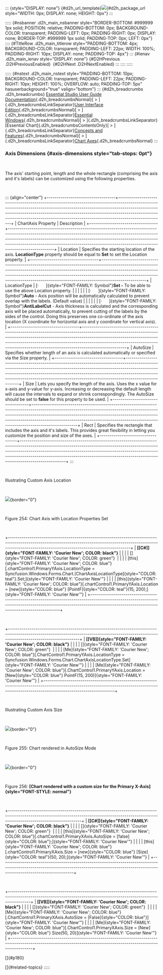 ::: {style="DISPLAY: none"}
[](ms-xhelp:///?Id=d2h_url_template){#d2h_url_template}![](!package_url!){#d2h_package_url style="WIDTH: 0px; DISPLAY: none; HEIGHT: 0px"}
:::

::::: {#nsbanner .d2h_main_nsbanner style="BORDER-BOTTOM: #999999 1px solid; POSITION: relative; PADDING-BOTTOM: 0px; BACKGROUND-COLOR: transparent; PADDING-LEFT: 0px; PADDING-RIGHT: 0px; DISPLAY: none; BORDER-TOP: #999999 1px solid; PADDING-TOP: 0px; LEFT: 0px"}
:::: {#TitleRow .d2h_main_titlerow style="PADDING-BOTTOM: 4px; BACKGROUND-COLOR: transparent; PADDING-LEFT: 22px; WIDTH: 100%; PADDING-RIGHT: 10px; DISPLAY: none; PADDING-TOP: 4px"}
::: {#ienav .d2h_main_ienav style="DISPLAY: none"}
[](ms-xhelp:///?Id=f530135d-c0b2-419a-9634-c380a39932f6){#D2HPrevious .D2HPreviousEnabled}  [](ms-xhelp:///?Id=3ebe3f35-8337-4075-82f2-46d7704afba3){#D2HNext .D2HNextEnabled}
:::
::::
:::::

::::: {#nstext .d2h_main_nstext style="PADDING-BOTTOM: 10px; BACKGROUND-COLOR: transparent; PADDING-LEFT: 22px; PADDING-RIGHT: 10px; HEIGHT: 100%; OVERFLOW: auto; PADDING-TOP: 5px" hasuserbackground="true" valign="bottom"}
::: {#d2h_breadcrumbs .d2h_breadcrumbs}
[Essential Studio User Guide Documentation](ms-xhelp:///?Id=12457748-09e3-4d74-a240-8e049cedf030){.d2h_breadcrumbsNormal}[ \> ]{.d2h_breadcrumbsLinkSeparator}[User Interface Edition](ms-xhelp:///?Id=c29296b7-531c-413b-a0ec-488ca1f7f669){.d2h_breadcrumbsNormal}[ \> ]{.d2h_breadcrumbsLinkSeparator}[Essential Windows](ms-xhelp:///?Id=e60759d8-47a4-4570-9d7a-16a68d63f2ea){.d2h_breadcrumbsNormal}[ \> ]{.d2h_breadcrumbsLinkSeparator}[Essential Chart]{.d2h_breadcrumbsContentsOnly}[ \> ]{.d2h_breadcrumbsLinkSeparator}[Concepts and Features](ms-xhelp:///?Id=71321e9c-336c-4c1c-a127-be9f135ad4bb){.d2h_breadcrumbsNormal}[ \> ]{.d2h_breadcrumbsLinkSeparator}[Chart Axes](ms-xhelp:///?Id=e0d0de4a-3c3c-41cd-9d94-6496172cab48){.d2h_breadcrumbsNormal}
:::

### Axis Dimensions {#axis-dimensions style="tab-stops: 0pt"}

 

The axis\' starting point, length and the whole rectangle (comprising the axis and it\'s labels) can be customized using the following properties.

 

::: {align="center"}
+-----------------------------------+-----------------------------------------------------------------------------------------------------------------------------------------------------------------------------------------------------------------------------------------------------------------------------------------------------------------------------------------------+
| ChartAxis Property                | Description                                                                                                                                                                                                                                                                                                                                   |
+-----------------------------------+-----------------------------------------------------------------------------------------------------------------------------------------------------------------------------------------------------------------------------------------------------------------------------------------------------------------------------------------------+
| Location                          | Specifies the starting location of the axis. **LocationType** property should be equal to **Set** to set the Location property.                                                                                                                                                                                                               |
+-----------------------------------+-----------------------------------------------------------------------------------------------------------------------------------------------------------------------------------------------------------------------------------------------------------------------------------------------------------------------------------------------+
| LocationType                      | [·      ]{style="FONT-FAMILY: Symbol"}**Set -** To be able to use the above Location property.                                                                                                                                                                                                                                                |
|                                   |                                                                                                                                                                                                                                                                                                                                               |
|                                   | [·      ]{style="FONT-FAMILY: Symbol"}**Auto** - Axis position will be automatically calculated to prevent overlap with the labels. (Default value)                                                                                                                                                                                           |
|                                   |                                                                                                                                                                                                                                                                                                                                               |
|                                   | [·      ]{style="FONT-FAMILY: Symbol"}**AntiLabelCut** - Axis thickness is calculated and the corresponding axis will be placed automatically, to prevent cutting of the labels by the sides of the control. Doing this preserves one co-ordinate of the axis location (X coordinate for horizontal axis and y coordinate for vertical axis). |
+-----------------------------------+-----------------------------------------------------------------------------------------------------------------------------------------------------------------------------------------------------------------------------------------------------------------------------------------------------------------------------------------------+
| AutoSize                          | Specifies whether length of an axis is calculated automatically or specified via the Size property.                                                                                                                                                                                                                                           |
+-----------------------------------+-----------------------------------------------------------------------------------------------------------------------------------------------------------------------------------------------------------------------------------------------------------------------------------------------------------------------------------------------+
| Size                              | Lets you specify the length of the axis. Uses the x value for x-axis and y-value for y-axis. Increasing or decreasing the default length will cause the intervals to expand or shrink correspondingly. The AutoSize should be set to **false** for this property to be used.                                                                  |
+-----------------------------------+-----------------------------------------------------------------------------------------------------------------------------------------------------------------------------------------------------------------------------------------------------------------------------------------------------------------------------------------------+
| Rect                              | Specifies the rectangle that includes the axis and it\'s labels. This provides great flexibility in letting you customize the position and size of the axes.                                                                                                                                                                                  |
+-----------------------------------+-----------------------------------------------------------------------------------------------------------------------------------------------------------------------------------------------------------------------------------------------------------------------------------------------------------------------------------------------+
:::

 

Illustrating Custom Axis Location

 

![](ImagesExt/image84_254.jpg){border="0"}

 

Figure 254: Chart Axis with Location Properties Set

 

+--------------------------------------------------------------------------------------------------------------------------------------------------------------------------------------------------------------------------+
| **[\[C#\]]{style="FONT-FAMILY: 'Courier New'; COLOR: black"}**                                                                                                                                                           |
|                                                                                                                                                                                                                          |
| []{style="FONT-FAMILY: 'Courier New'; COLOR: green"}                                                                                                                                                                     |
|                                                                                                                                                                                                                          |
| [this]{style="FONT-FAMILY: 'Courier New'; COLOR: blue"}[.chartControl1.PrimaryYAxis.LocationType = Syncfusion.Windows.Forms.Chart.[ChartAxisLocationType]{style="COLOR: teal"}.Set;]{style="FONT-FAMILY: 'Courier New'"} |
|                                                                                                                                                                                                                          |
| [this]{style="FONT-FAMILY: 'Courier New'; COLOR: blue"}[.chartControl1.PrimaryYAxis.Location = [new]{style="COLOR: blue"} [PointF]{style="COLOR: teal"}(15, 200);]{style="FONT-FAMILY: 'Courier New'"}                   |
+--------------------------------------------------------------------------------------------------------------------------------------------------------------------------------------------------------------------------+

 

+------------------------------------------------------------------------------------------------------------------------------------------------------------------------------------------------+
| **[\[VB\]]{style="FONT-FAMILY: 'Courier New'; COLOR: black"}**                                                                                                                                 |
|                                                                                                                                                                                                |
| []{style="FONT-FAMILY: 'Courier New'; COLOR: green"}                                                                                                                                           |
|                                                                                                                                                                                                |
| [Me]{style="FONT-FAMILY: 'Courier New'; COLOR: blue"}[.ChartControl1.PrimaryYAxis.LocationType = Syncfusion.Windows.Forms.Chart.ChartAxisLocationType.Set]{style="FONT-FAMILY: 'Courier New'"} |
|                                                                                                                                                                                                |
| [Me]{style="FONT-FAMILY: 'Courier New'; COLOR: blue"}[.ChartControl1.PrimaryYAxis.Location = [New]{style="COLOR: blue"} PointF(15, 200)]{style="FONT-FAMILY: 'Courier New'"}                   |
+------------------------------------------------------------------------------------------------------------------------------------------------------------------------------------------------+

 

Illustrating Custom Axis Size

 

![](ImagesExt/image84_255.jpg){border="0"}

 

Figure 255: Chart rendered in AutoSize Mode

 

![](ImagesExt/image84_256.jpg){border="0"}

 

Figure 256: **[Chart rendered with a custom size for the Primary X-Axis]{style="FONT-STYLE: normal"}**

 

+-------------------------------------------------------------------------------------------------------------------------------------------------------------------------------------------------+
| **[\[C#\]]{style="FONT-FAMILY: 'Courier New'; COLOR: black"}**                                                                                                                                  |
|                                                                                                                                                                                                 |
| []{style="FONT-FAMILY: 'Courier New'; COLOR: green"}                                                                                                                                            |
|                                                                                                                                                                                                 |
| [this]{style="FONT-FAMILY: 'Courier New'; COLOR: blue"}[.chartControl1.PrimaryXAxis.AutoSize = [false]{style="COLOR: blue"};]{style="FONT-FAMILY: 'Courier New'"}                               |
|                                                                                                                                                                                                 |
| [this]{style="FONT-FAMILY: 'Courier New'; COLOR: blue"}[.chartControl1.PrimaryXAxis.Size = [new]{style="COLOR: blue"} [Size]{style="COLOR: teal"}(50, 20);]{style="FONT-FAMILY: 'Courier New'"} |
+-------------------------------------------------------------------------------------------------------------------------------------------------------------------------------------------------+

 

+-----------------------------------------------------------------------------------------------------------------------------------------------------------------------+
| **[\[VB\]]{style="FONT-FAMILY: 'Courier New'; COLOR: black"}**                                                                                                        |
|                                                                                                                                                                       |
| []{style="FONT-FAMILY: 'Courier New'; COLOR: green"}                                                                                                                  |
|                                                                                                                                                                       |
| [Me]{style="FONT-FAMILY: 'Courier New'; COLOR: blue"}[.ChartControl1.PrimaryXAxis.AutoSize = [False]{style="COLOR: blue"}]{style="FONT-FAMILY: 'Courier New'"}        |
|                                                                                                                                                                       |
| [Me]{style="FONT-FAMILY: 'Courier New'; COLOR: blue"}[.ChartControl1.PrimaryXAxis.Size = [New]{style="COLOR: blue"} Size(50, 20)]{style="FONT-FAMILY: 'Courier New'"} |
+-----------------------------------------------------------------------------------------------------------------------------------------------------------------------+

[]{#p180} 

[]{#related-topics}
:::::
